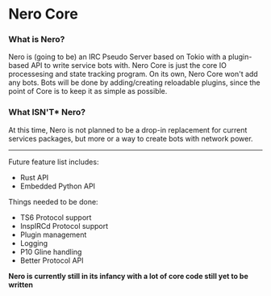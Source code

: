 # Nero Core

### What is Nero?
Nero is (going to be) an IRC Pseudo Server based on Tokio with a plugin-based API to write service bots with. Nero Core is just the core IO processesing and state tracking program. On its own, Nero Core won't add any bots. Bots will be done by adding/creating reloadable plugins, since the point of Core is to keep it as simple as possible.

### What **ISN'T*** Nero?
At this time, Nero is not planned to be a drop-in replacement for current services packages, but more or a way to create bots with network power.

<hr>

Future feature list includes:

* Rust API
* Embedded Python API

Things needed to be done:

* TS6 Protocol support
* InspIRCd Protocol support
* Plugin management
* Logging
* P10 Gline handling
* Better Protocol API

**Nero is currently still in its infancy with a lot of core code still yet to be written**

